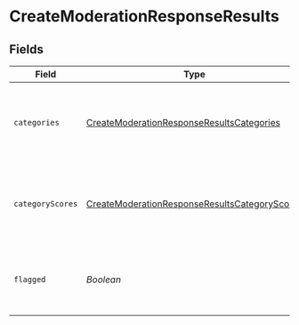 # CreateModerationResponseResults


## Fields

| Field                                                                                                                 | Type                                                                                                                  | Required                                                                                                              | Description                                                                                                           |
| --------------------------------------------------------------------------------------------------------------------- | --------------------------------------------------------------------------------------------------------------------- | --------------------------------------------------------------------------------------------------------------------- | --------------------------------------------------------------------------------------------------------------------- |
| `categories`                                                                                                          | [CreateModerationResponseResultsCategories](../../models/shared/CreateModerationResponseResultsCategories.md)         | :heavy_check_mark:                                                                                                    | A list of the categories, and whether they are flagged or not.                                                        |
| `categoryScores`                                                                                                      | [CreateModerationResponseResultsCategoryScores](../../models/shared/CreateModerationResponseResultsCategoryScores.md) | :heavy_check_mark:                                                                                                    | A list of the categories along with their scores as predicted by model.                                               |
| `flagged`                                                                                                             | *Boolean*                                                                                                             | :heavy_check_mark:                                                                                                    | Whether the content violates [OpenAI's usage policies](/policies/usage-policies).                                     |